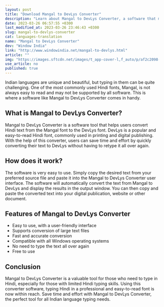 ```yaml
---
layout: post
title: "Download Mangal to DevLys Converter"
description: "Learn about Mangal to DevLys Converter, a software that makes it easy to convert Hindi text from the Mangal font to the DevLys font."
date: 2023-03-26 06:57:55 +0300
last_modified_at: 2023-03-26 23:46:43 +0300
slug: mangal-to-devlys-converter
cat: languages-translation
name: "Mangal to DevLys Converter"
dev: "Window India"
link: "http://www.windowindia.net/mangal-to-devlys.html"
article: ""
img: "https://images.sftcdn.net/images/t_app-cover-l,f_auto/p/af2c2098-a4d4-11e6-a41c-00163ed833e7/1653437191/mangal-to-devlys-converter-screenshot.png"
use_article: no
published: true
---
```


Indian languages are unique and beautiful, but typing in them can be quite challenging. One of the most commonly used Hindi fonts, Mangal, is not always easy to read and may not be supported by all software. This is where a software like Mangal to DevLys Converter comes in handy.

## What is Mangal to DevLys Converter?
Mangal to DevLys Converter is a software tool that helps users convert Hindi text from the Mangal font to the DevLys font. DevLys is a popular and easy-to-read Hindi font, commonly used in printing and digital publishing. With the help of this converter, users can save time and effort by quickly converting their text to DevLys without having to retype it all over again.

## How does it work?
The software is very easy to use. Simply copy the desired text from your preferred source file and paste it into the Mangal to DevLys Converter user interface. The software will automatically convert the text from Mangal to DevLys and display the results in the output window. You can then copy and paste the converted text into your digital publication, website or other document.

## Features of Mangal to DevLys Converter
- Easy to use, with a user-friendly interface
- Supports conversion of large text files
- Fast and accurate conversion
- Compatible with all Windows operating systems
- No need to type the text all over again
- Free to use

## Conclusion
Mangal to DevLys Converter is a valuable tool for those who need to type in Hindi, especially for those with limited Hindi typing skills. Using this converter software, typing Hindi in a professional and easy-to-read font is now within reach. Save time and effort with Mangal to DevLys Converter, the perfect tool for all Indian language typing needs.